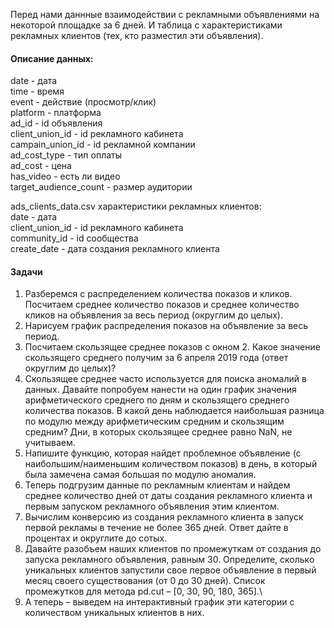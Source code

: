 Перед нами даннные взаимодействии с рекламными объявлениями на некоторой площадке за 6 дней.
И таблица с характеристиками рекламных клиентов (тех, кто разместил эти объявления).

#### Описание данных:
date - дата\
time - время\
event - действие (просмотр/клик)\
platform - платформа\
ad_id - id объявления\
client_union_id - id рекламного кабинета\
campain_union_id - id рекламной компании\
ad_cost_type - тип оплаты\
ad_cost - цена\
has_video - есть ли видео\
target_audience_count - размер аудитории

ads_clients_data.csv характеристики рекламных клиентов:\
date - дата\
client_union_id - id рекламного кабинета\
community_id - id сообщества\
create_date - дата создания рекламного клиента

#### Задачи
1. Разберемся с распределением количества показов и кликов. Посчитаем среднее количество показов и среднее количество кликов на объявления за весь период (округлим до целых).
2. Нарисуем график распределения показов на объявление за весь период.
3. Посчитаем скользящее среднее показов с окном 2. Какое значение скользящего среднего получим за 6 апреля 2019 года (ответ округлим до целых)?
4. Скользящее среднее часто используется для поиска аномалий в данных. Давайте попробуем нанести на один график значения арифметического среднего по дням и
скользящего среднего количества показов. В какой день наблюдается наибольшая разница по модулю между арифметическим средним и скользящим средним? Дни,  в которых скользящее среднее равно NaN, не учитываем.
5. Напишите функцию, которая найдет проблемное объявление (с наибольшим/наименьшим количеством показов) в день, в который была замечена самая большая по модулю аномалия.
6. Теперь подгрузим данные по рекламным клиентам и найдем среднее количество дней от даты создания рекламного клиента и первым запуском рекламного объявления этим клиентом.
7. Вычислим конверсию из создания рекламного клиента в запуск первой рекламы в течение не более 365 дней. Ответ дайте в процентах и округлите до сотых.
8. Давайте разобъем наших клиентов по промежуткам от создания до запуска рекламного объявления, равным 30. Определите, сколько уникальных клиентов запустили свое первое объявление в первый месяц своего существования (от 0 до 30 дней). Список промежутков для метода pd.cut – [0, 30, 90, 180, 365].\
9. А теперь – выведем на интерактивный график эти категории с количеством уникальных клиентов в них.
